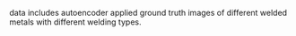data includes autoencoder applied ground truth images of different welded metals with different welding types.
